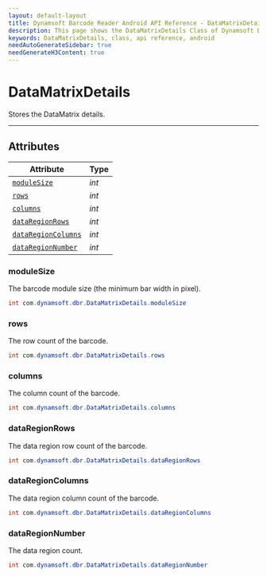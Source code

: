 ```yaml
---
layout: default-layout
title: Dynamsoft Barcode Reader Android API Reference - DataMatrixDetails Class
description: This page shows the DataMatrixDetails Class of Dynamsoft Barcode Reader for Android SDK.
keywords: DataMatrixDetails, class, api reference, android
needAutoGenerateSidebar: true
needGenerateH3Content: true
---
```



# DataMatrixDetails

Stores the DataMatrix details.

---

## Attributes
  
| Attribute | Type |
|---------- | ---- |
| [`moduleSize`](#modulesize) | *int* |
| [`rows`](#rows) | *int* |
| [`columns`](#columns) | *int* |
| [`dataRegionRows`](#dataregionrows) | *int* |
| [`dataRegionColumns`](#dataregioncolumns) | *int* |
| [`dataRegionNumber`](#dataregionnumber) | *int* |

### moduleSize

The barcode module size (the minimum bar width in pixel).

```java
int com.dynamsoft.dbr.DataMatrixDetails.moduleSize
```

### rows

The row count of the barcode.

```java
int com.dynamsoft.dbr.DataMatrixDetails.rows
```

### columns

The column count of the barcode.

```java
int com.dynamsoft.dbr.DataMatrixDetails.columns
```

### dataRegionRows

The data region row count of the barcode.

```java
int com.dynamsoft.dbr.DataMatrixDetails.dataRegionRows
```

### dataRegionColumns

The data region column count of the barcode.

```java
int com.dynamsoft.dbr.DataMatrixDetails.dataRegionColumns
```

### dataRegionNumber

The data region count.

```java
int com.dynamsoft.dbr.DataMatrixDetails.dataRegionNumber
```
